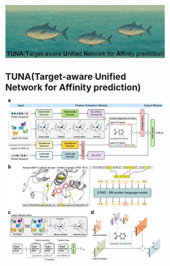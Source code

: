 ![header](images/head.png)
# TUNA(Target-aware Unified Network for Affinity prediction)

![main_fig](images/main_fig.png)
